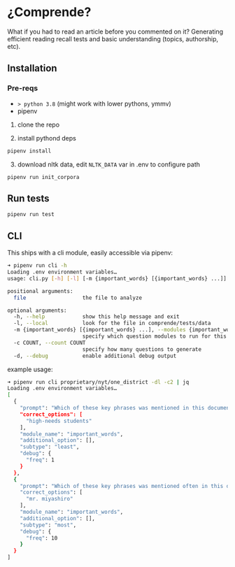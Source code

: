# ¿Comprende?
What if you had to read an article before you commented on it?
Generating efficient reading recall tests and basic understanding (topics, authorship, etc).


## Installation

### Pre-reqs
* `> python 3.8` (might work with lower pythons, ymmv)
* pipenv

1. clone the repo

2. install pythond deps
```bash
pipenv install
```

3. download nltk data, edit `NLTK_DATA` var in .env to configure path
```
pipenv run init_corpora
```

## Run tests
```
pipenv run test
```

## CLI
This ships with a cli module, easily accessible via pipenv:
```sh
➜ pipenv run cli -h
Loading .env environment variables…
usage: cli.py [-h] [-l] [-m {important_words} [{important_words} ...]] [-c COUNT] [-d] file

positional arguments:
  file                  the file to analyze

optional arguments:
  -h, --help            show this help message and exit
  -l, --local           look for the file in comprende/tests/data
  -m {important_words} [{important_words} ...], --modules {important_words} [{important_words} ...]
                        specify which question modules to run for this file
  -c COUNT, --count COUNT
                        specify how many questions to generate
  -d, --debug           enable additional debug output
```

example usage:
```sh
➜ pipenv run cli proprietary/nyt/one_district -dl -c2 | jq
Loading .env environment variables…
[
  {
    "prompt": "Which of these key phrases was mentioned in this document?",
    "correct_options": [
      "high-needs students"
    ],
    "module_name": "important_words",
    "additional_option": [],
    "subtype": "least",
    "debug": {
      "freq": 1
    }
  },
  {
    "prompt": "Which of these key phrases was mentioned often in this document?",
    "correct_options": [
      "mr. miyashiro"
    ],
    "module_name": "important_words",
    "additional_option": [],
    "subtype": "most",
    "debug": {
      "freq": 10
    }
  }
]
```

